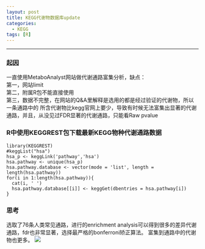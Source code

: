 ```yaml
---
layout: post
title: KEGG代谢物数据库update
categories:
  - KEGG
tags: [R]
---
```

***

### 起因  
一直使用MetaboAnalyst网站做代谢通路富集分析，缺点：  
第一，网站limit  
第二，附属R包不能直接使用  
第三，数据不完整，在网站的Q&A里解释是选用的都是经过验证的代谢物，所以一条通路中的
所含代谢物比kegg官网上要少，导致有时候无法富集出显著的代谢通路，并且，从没见过FDR显著的代谢通路，只能看Raw pvalue

### R中使用KEGGREST包下载最新KEGG物种代谢通路数据
```
library(KEGGREST)
#keggList("hsa")
hsa_p <- keggLink('pathway','hsa')
hsa.pathway <- unique(hsa_p)
hsa.pathway.database <- vector(mode = 'list', length = length(hsa.pathway))
for(i in 1:length(hsa.pathway)){  
  cat(i, ' ')  
  hsa.pathway.database[[i]] <- keggGet(dbentries = hsa.pathway[i])
}
```
### 思考
选取了76条人类常见通路，进行的enrichment analysis可以得到很多的差异代谢通路，fdr也非常显著，选择最严格的bonferroni矫正算法。
富集到通路中的代谢物也更多。
![](https://onlinelibrary.wiley.com/cms/asset/0b3085f2-4977-4dd4-b610-bd30aaf41fda/art41733-fig-0004-m.png)
